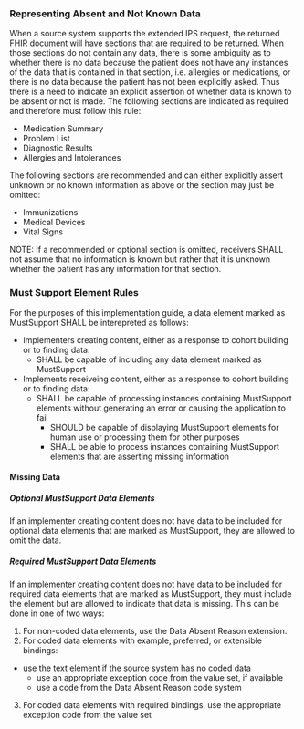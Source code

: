 ### Representing Absent and Not Known Data

When a source system supports the extended IPS request, the returned FHIR document will have sections that are required to be returned.  When those sections do not contain any data, there is some ambiguity as to whether there is no data because the patient does not have any instances of the data that is contained in that section, i.e. allergies or medications, or there is no data because the patient has not been explicitly asked.  Thus there is a need to indicate an explicit assertion of whether data is known to be absent or not is made.  The following sections are indicated as required and therefore must follow this rule:

* Medication Summary
* Problem List
* Diagnostic Results
* Allergies and Intolerances

The following sections are recommended and can either explicitly assert unknown or no known information as above or the section may just be omitted:

* Immunizations
* Medical Devices
* Vital Signs

NOTE: If a recommended or optional section is omitted, receivers SHALL not assume that no information is known but rather that it is unknown whether the patient has any information for that section.

### Must Support Element Rules

For the purposes of this implementation guide, a data element marked as MustSupport SHALL be interepreted as follows:

* Implementers creating content, either as a response to cohort building or to finding data:
  * SHALL be capable of including any data element marked as MustSupport
* Implements receiveing content, either as a response to cohort building or to finding data:
  * SHALL be capable of processing instances containing MustSupport elements without generating an error or causing the application to fail
	* SHOULD be capable of displaying MustSupport elements for human use or processing them for other purposes
	* SHALL be able to process instances containing MustSupport elements that are asserting missing information
	
#### Missing Data

##### Optional MustSupport Data Elements
If an implementer creating content does not have data to be included for optional data elements that are marked as MustSupport, they are allowed to omit the data.

##### Required MustSupport Data Elements
If an implementer creating content does not have data to be included for required data elements that are marked as MustSupport, they must include the element but are allowed to indicate that data is missing.  This can be done in one of two ways:

1. For non-coded data elements, use the Data Absent Reason extension.
2. For coded data elements with example, preferred, or extensible bindings:
  * use the text element if the source system has no coded data
	* use an appropriate exception code from the value set, if available
	* use a code from the Data Absent Reason code system
3. For coded data elements with required bindings, use the appropriate exception code from the value set
